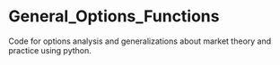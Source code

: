 # General_Options_Functions
Code for options analysis and generalizations about market theory and practice using python.

